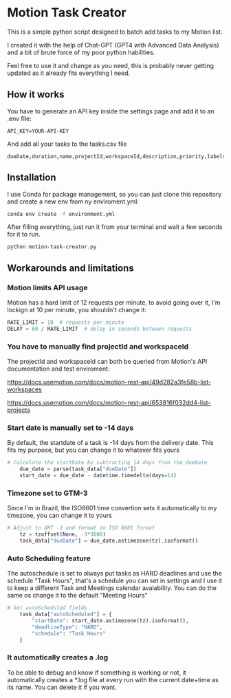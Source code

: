 # Motion Task Creator

This is a simple python script designed to batch add tasks to my Motion list.

I created it with the help of Chat-GPT (GPT4 with Advanced Data Analysis) and a bit of brute force of my poor python habilities.

Feel free to use it and change as you need, this is probably never getting updated as it already fits everything I need.

## How it works

You have to generate an API key inside the settings page and add it to an .env file:

    API_KEY=YOUR-API-KEY

And add all your tasks to the tasks.csv file

    dueDate,duration,name,projectId,workspaceId,description,priority,labels

## Installation

I use Conda for package management, so you can just clone this repository and create a new env from ny enviroment.yml:

```bash
conda env create -f environment.yml
```

After filling everything, just run it from your terminal and wait a few seconds for it to run.

    python motion-task-creator.py

## Workarounds and limitations

### Motion limits API usage

Motion has a hard limit of 12 requests per minute, to avoid going over it, I'm lockign at 10 per minute, you shouldn't change it:

```python
RATE_LIMIT = 10  # requests per minute
DELAY = 60 / RATE_LIMIT  # delay in seconds between requests
```

### You have to manually find projectId and workspaceId

The projectId and workspaceId can both be queried from Motion's API documentation and test enviroment:

<https://docs.usemotion.com/docs/motion-rest-api/49d282a3fe58b-list-workspaces>

<https://docs.usemotion.com/docs/motion-rest-api/653816f032dd4-list-projects>

### Start date is manually set to -14 days

By default, the startdate of a task is -14 days from the delivery date. This fits my purpose, but you can change it to whatever fits yours

```python
# Calculate the startDate by subtracting 14 days from the dueDate
    due_date = parse(task_data["dueDate"])
    start_date = due_date - datetime.timedelta(days=14)
```

### Timezone set to GTM-3

Since I'm in Brazil, the ISO8601 time convertion sets it automatically to my timezone, you can change it to yours

```python
# Adjust to GMT -3 and format in ISO 8601 format
    tz = tzoffset(None, -3*3600)
    task_data["dueDate"] = due_date.astimezone(tz).isoformat()
```

### Auto Scheduling feature

The autoschedule is set to always put tasks as HARD deadlines and use the schedule "Task Hours", that's a schedule you can set in settings and I use it to keep a different Task and Meetings calendar avaiability. You can do the same os change it to the default "Meeting Hours"

```python
# Set autoScheduled fields
    task_data["autoScheduled"] = {
        "startDate": start_date.astimezone(tz).isoformat(),
        "deadlineType": "HARD",
        "schedule": "Task Hours"
    }
```

### It automatically creates a .log

To be able to debug and know if something is working or not, it automatically creates a \*.log file at every run with the current date+time as its name. You can delete it if you want.
